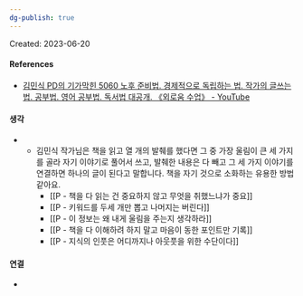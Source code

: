 ```yaml
---
dg-publish: true
---
```

Created: 2023-06-20

>

#### References
- [김민식 PD의 기가막힌 5060 노후 준비법. 경제적으로 독립하는 법. 작가의 글쓰는 법. 공부법. 영어 공부법. 독서법 대공개. 《외로움 수업》 - YouTube](https://youtu.be/UiXG9iqC11s)

#### 생각
- + 김민식 작가님은 책을 읽고 열 개의 발췌를 했다면 그 중 가장 울림이 큰 세 가지를 골라 자기 이야기로 풀어서 쓰고, 발췌한 내용은 다 빼고 그 세 가지 이야기를 연결하면 하나의 글이 된다고 말합니다. 책을 자기 것으로 소화하는 유용한 방법 같아요.
    - [[P - 책을 다 읽는 건 중요하지 않고 무엇을 취했느냐가 중요]]
    - [[P - 키워드를 두세 개만 뽑고 나머지는 버린다]]
    - [[P - 이 정보는 왜 내게 울림을 주는지 생각하라]]
    - [[P - 책을 다 이해하려 하지 말고 마음이 동한 포인트만 기록]]
    - [[P - 지식의 인풋은 어디까지나 아웃풋을 위한 수단이다]]

#### 연결
- 